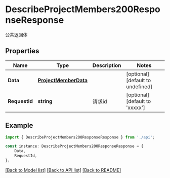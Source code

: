 # DescribeProjectMembers200ResponseResponse

公共返回体

## Properties

Name | Type | Description | Notes
------------ | ------------- | ------------- | -------------
**Data** | [**ProjectMemberData**](ProjectMemberData.md) |  | [optional] [default to undefined]
**RequestId** | **string** | 请求id | [optional] [default to 'xxxxx']

## Example

```typescript
import { DescribeProjectMembers200ResponseResponse } from './api';

const instance: DescribeProjectMembers200ResponseResponse = {
    Data,
    RequestId,
};
```

[[Back to Model list]](../README.md#documentation-for-models) [[Back to API list]](../README.md#documentation-for-api-endpoints) [[Back to README]](../README.md)
